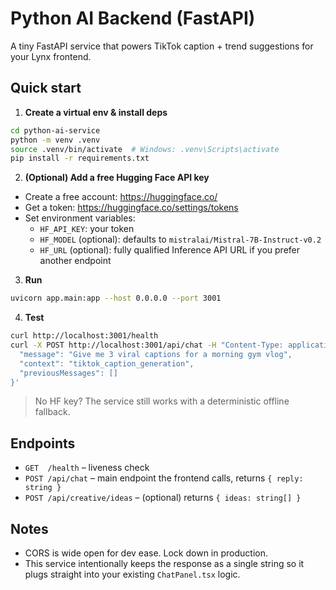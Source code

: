 # Python AI Backend (FastAPI)

A tiny FastAPI service that powers TikTok caption + trend suggestions for your Lynx frontend.

## Quick start

1) **Create a virtual env & install deps**

```bash
cd python-ai-service
python -m venv .venv
source .venv/bin/activate  # Windows: .venv\Scripts\activate
pip install -r requirements.txt
```

2) **(Optional) Add a free Hugging Face API key**

- Create a free account: https://huggingface.co/
- Get a token: https://huggingface.co/settings/tokens
- Set environment variables:
  - `HF_API_KEY`: your token
  - `HF_MODEL` (optional): defaults to `mistralai/Mistral-7B-Instruct-v0.2`
  - `HF_URL`   (optional): fully qualified Inference API URL if you prefer another endpoint

3) **Run**

```bash
uvicorn app.main:app --host 0.0.0.0 --port 3001
```

4) **Test**

```bash
curl http://localhost:3001/health
curl -X POST http://localhost:3001/api/chat -H "Content-Type: application/json" -d '{
  "message": "Give me 3 viral captions for a morning gym vlog",
  "context": "tiktok_caption_generation",
  "previousMessages": []
}'
```

> No HF key? The service still works with a deterministic offline fallback.

## Endpoints

- `GET  /health` – liveness check
- `POST /api/chat` – main endpoint the frontend calls, returns `{ reply: string }`
- `POST /api/creative/ideas` – (optional) returns `{ ideas: string[] }`

## Notes

- CORS is wide open for dev ease. Lock down in production.
- This service intentionally keeps the response as a single string so it plugs straight into your existing `ChatPanel.tsx` logic.
